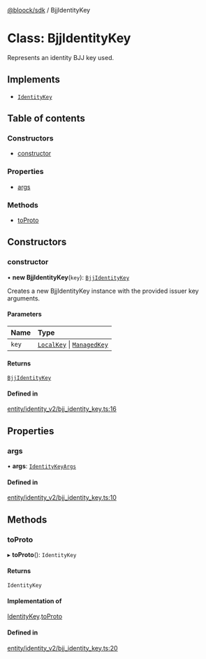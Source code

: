 [@bloock/sdk](../index.md) / BjjIdentityKey

# Class: BjjIdentityKey

Represents an identity BJJ key used.

## Implements

- [`IdentityKey`](../interfaces/IdentityKey.md)

## Table of contents

### Constructors

- [constructor](BjjIdentityKey.md#constructor)

### Properties

- [args](BjjIdentityKey.md#args)

### Methods

- [toProto](BjjIdentityKey.md#toproto)

## Constructors

### constructor

• **new BjjIdentityKey**(`key`): [`BjjIdentityKey`](BjjIdentityKey.md)

Creates a new BjjIdentityKey instance with the provided issuer key arguments.

#### Parameters

| Name | Type |
| :------ | :------ |
| `key` | [`LocalKey`](LocalKey.md) \| [`ManagedKey`](ManagedKey.md) |

#### Returns

[`BjjIdentityKey`](BjjIdentityKey.md)

#### Defined in

[entity/identity_v2/bjj_identity_key.ts:16](https://github.com/bloock/bloock-sdk/blob/d82279b/languages/js/src/entity/identity_v2/bjj_identity_key.ts#L16)

## Properties

### args

• **args**: [`IdentityKeyArgs`](IdentityKeyArgs.md)

#### Defined in

[entity/identity_v2/bjj_identity_key.ts:10](https://github.com/bloock/bloock-sdk/blob/d82279b/languages/js/src/entity/identity_v2/bjj_identity_key.ts#L10)

## Methods

### toProto

▸ **toProto**(): `IdentityKey`

#### Returns

`IdentityKey`

#### Implementation of

[IdentityKey](../interfaces/IdentityKey.md).[toProto](../interfaces/IdentityKey.md#toproto)

#### Defined in

[entity/identity_v2/bjj_identity_key.ts:20](https://github.com/bloock/bloock-sdk/blob/d82279b/languages/js/src/entity/identity_v2/bjj_identity_key.ts#L20)
